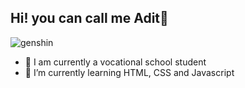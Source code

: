 ## Hi! you can call me Adit👋

<!--
**Iwakk225/Iwakk225** is a ✨ _special_ ✨ repository because its `README.md` (this file) appears on your GitHub profile.

Here are some ideas to get you started:

- 🔭 I’m currently working on ...
- 🌱 I’m currently learning ...
- 👯 I’m looking to collaborate on ...
- 🤔 I’m looking for help with ...
- 💬 Ask me about ...
- 📫 How to reach me: ...
- 😄 Pronouns: ...
- ⚡ Fun fact: ...
-->
![genshin](https://media0.giphy.com/media/v1.Y2lkPTc5MGI3NjExM2NkNmx4dGlnNGU3N3BwMnlrdmE4Y25keWRtZ2ZsdnVreGxwNm9kaSZlcD12MV9pbnRlcm5hbF9naWZfYnlfaWQmY3Q9Zw/XcZeYnhtLpLhTIoTaD/giphy.gif)
- 🔭 I am currently a vocational school student
- 🌱 I’m currently learning HTML, CSS and Javascript
